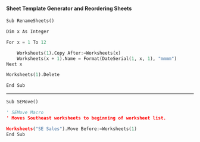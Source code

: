 #### Sheet Template Generator and Reordering Sheets

```python
Sub RenameSheets()

Dim x As Integer

For x = 1 To 12

    Worksheets(1).Copy After:=Worksheets(x)
    Worksheets(x + 1).Name = Format(DateSerial(1, x, 1), "mmmm")
Next x

Worksheets(1).Delete

End Sub
```
---
```python
Sub SEMove()

' SEMove Macro
' Moves Southeast worksheets to beginning of worksheet list.

Worksheets("SE Sales").Move Before:=Worksheets(1)
End Sub
```
